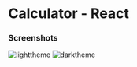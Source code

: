 # Calculator - React

### Screenshots
![lighttheme](https://user-images.githubusercontent.com/78247889/135790172-a7e162f6-f021-4fea-a04f-259ab0680e92.png)
![darktheme](https://user-images.githubusercontent.com/78247889/135790217-0fece08a-0d84-4bac-9891-8908d8cf1547.png)